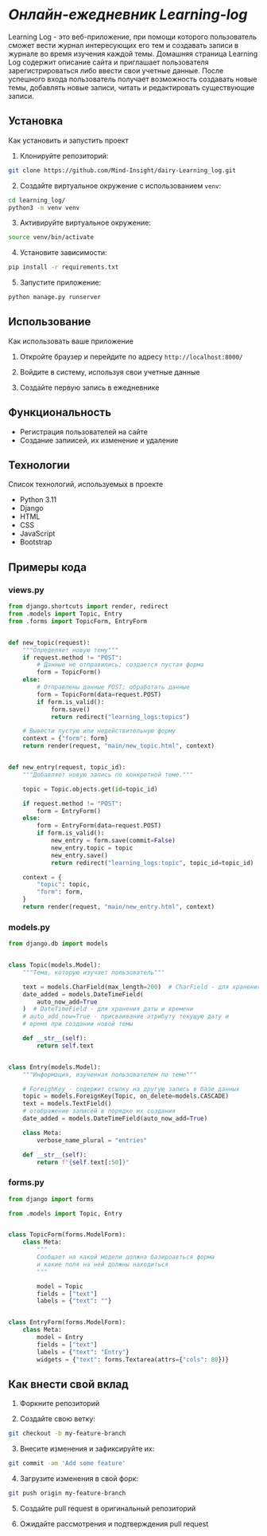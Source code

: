 # *Онлайн-ежедневник Learning-log*

Learning Log - это веб-приложение, при помощи которого
пользователь сможет вести журнал интересующих его тем и создавать записи
в журнале во время изучения каждой темы. Домашняя страница Learning Log
содержит описание сайта и приглашает пользователя зарегистрироваться
либо ввести свои учетные данные. После успешного входа пользователь получает возможность создавать новые темы, добавлять новые записи, читать
и редактировать существующие записи.

## Установка

Как установить и запустить проект

1. Клонируйте репозиторий:

```bash
git clone https://github.com/Mind-Insight/dairy-Learning_log.git
```
2. Создайте виртуальное окружение с использованием `venv`:

```bash
cd learning_log/
python3 -m venv venv
```

3. Активируйте виртуальное окружение:

```bash
source venv/bin/activate
```

4. Установите зависимости:

```bash
pip install -r requirements.txt
```

5. Запустите приложение:

```bash
python manage.py runserver
```

## Использование

Как использовать ваше приложение

1. Откройте браузер и перейдите по адресу `http://localhost:8000/`

2. Войдите в систему, используя свои учетные данные

3. Создайте первую запись в ежедневнике

## Функциональность

- Регистрация пользователей на сайте
- Создание запиисей, их изменение и удаление

## Технологии

Список технологий, используемых в проекте

* Python 3.11
* Django
* HTML
* CSS
* JavaScript
* Bootstrap

## Примеры кода

### views.py

```python
from django.shortcuts import render, redirect
from .models import Topic, Entry
from .forms import TopicForm, EntryForm


def new_topic(request):
    """Определяет новую тему"""
    if request.method != "POST":
        # Данные не отправились; создается пустая форма
        form = TopicForm()
    else:
        # Отправлены данные POST; обработать данные
        form = TopicForm(data=request.POST)
        if form.is_valid():
            form.save()
            return redirect("learning_logs:topics")

    # Вывести пустую или недействительную форму
    context = {"form": form}
    return render(request, "main/new_topic.html", context)


def new_entry(request, topic_id):
    """Добавляет новую запись по конкретной теме."""

    topic = Topic.objects.get(id=topic_id)

    if request.method != "POST":
        form = EntryForm()
    else:
        form = EntryForm(data=request.POST)
        if form.is_valid():
            new_entry = form.save(commit=False)
            new_entry.topic = topic
            new_entry.save()
            return redirect("learning_logs:topic", topic_id=topic_id)

    context = {
        "topic": topic,
        "form": form,
    }
    return render(request, "main/new_entry.html", context)
```

### models.py

```python
from django.db import models


class Topic(models.Model):
    """Тема, которую изучает пользователь"""

    text = models.CharField(max_length=200)  # CharField - для хранения текста
    date_added = models.DateTimeField(
        auto_now_add=True
    )  # DateTimeField - для хранения даты и времени
    # auto_add_now=True - присваивание атрибуту текущую дату и
    # время при создании новой темы

    def __str__(self):
        return self.text


class Entry(models.Model):
    """Информация, изученная пользователем по теме"""

    # ForeighKey - содержит ссылку на другую запись в базе данных
    topic = models.ForeignKey(Topic, on_delete=models.CASCADE)
    text = models.TextField()
    # отображение записей в порядке их создания
    date_added = models.DateTimeField(auto_now_add=True)

    class Meta:
        verbose_name_plural = "entries"

    def __str__(self):
        return f"{self.text[:50]}"
```

### forms.py
```python
from django import forms

from .models import Topic, Entry


class TopicForm(forms.ModelForm):
    class Meta:
        """
        Сообщает на какой модели должна базироавться форма
        и какие поля на ней должны находиться
        """

        model = Topic
        fields = ["text"]
        labels = {"text": ""}


class EntryForm(forms.ModelForm):
    class Meta:
        model = Entry
        fields = ["text"]
        labels = {"text": "Entry"}
        widgets = {"text": forms.Textarea(attrs={"cols": 80})}

```

## Как внести свой вклад

1. Форкните репозиторий

2. Создайте свою ветку:

```bash
git checkout -b my-feature-branch
```

3. Внесите изменения и зафиксируйте их:

```bash
git commit -am 'Add some feature'
```

4. Загрузите изменения в свой форк:

```bash
git push origin my-feature-branch
```

5. Создайте pull request в оригинальный репозиторий

6. Ожидайте рассмотрения и подтверждения pull request
